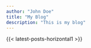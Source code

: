 ```yaml
---
author: "John Doe"
title: "My Blog"
description: "This is my blog"
---
```


{{< latest-posts-horizontal1 >}}